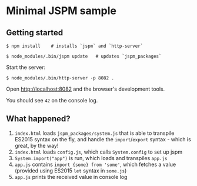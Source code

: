 # Minimal JSPM sample

## Getting started

```
$ npm install    # installs `jspm` and `http-server`

$ node_modules/.bin/jspm update   # updates `jspm_packages`
```

Start the server:

```
$ node_modules/.bin/http-server -p 8082 .
```

Open [http://localhost:8082](http://localhost:8082) and the browser's development tools.

You should see `42` on the console log.

## What happened?

1. `index.html` loads `jspm_packages/system.js` that is able to transpile ES2015 syntax on the fly, and handle the `import`/`export` syntax - which is great, by the way!
2. `index.html` loads `config.js`, which calls `System.config` to set up jspm
3. `System.import("app")` is run, which loads and transpiles `app.js`
4. `app.js` contains `import {some} from 'some'`, which fetches a value (provided using ES2015 `let` syntax in `some.js`)
5. `app.js` prints the received value in console log

